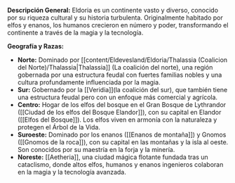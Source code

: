 **Descripción General:** Eldoria es un continente vasto y diverso, conocido por su riqueza cultural y su historia turbulenta. Originalmente habitado por elfos y enanos, los humanos crecieron en número y poder, transformando el continente a través de la magia y la tecnología.

**Geografía y Razas:**

- **Norte:** Dominado por [[content/Eldevesland/Eldoria/Thalassia (Coalicion del Norte)/Thalassia|Thalassia]] (La coalición del norte), una región gobernada por una estructura feudal con fuertes familias nobles y una cultura profundamente influenciada por la magia.
- **Sur:** Gobernado por la [[Veridia]](la coalición del sur), que también tiene una estructura feudal pero con un enfoque más comercial y agrícola.
- **Centro:** Hogar de los elfos del bosque en el Gran Bosque de Lythrandor ([[Ciudad de los elfos del Bosque Elandor]]), con su capital en Elandor ([[Elfos del Bosque]]). Los elfos viven en armonía con la naturaleza y protegen el Árbol de la Vida.
- **Suroeste:** Dominado por los enanos ([[Enanos de montaña]]) y Gnomos ([[Gnomos de la roca]]), con su capital en las montañas y la isla al oeste. Son conocidos por su maestría en la forja y la minería.
- **Noreste:** [[Aetheria]], una ciudad mágica flotante fundada tras un cataclismo, donde altos elfos, humanos y enanos ingenieros colaboran en la magia y la tecnología avanzada.
